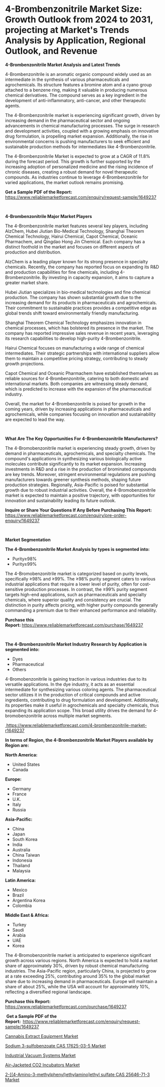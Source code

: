 <p><h1>4-Brombenzonitrile Market Size: Growth Outlook from 2024 to 2031, projecting at Market's Trends Analysis by Application, Regional Outlook, and Revenue</h1></p><p><strong>4-Brombenzonitrile Market Analysis and Latest Trends</strong></p>
<p><p>4-Brombenzonitrile is an aromatic organic compound widely used as an intermediate in the synthesis of various pharmaceuticals and agrochemicals. Its structure features a bromine atom and a cyano group attached to a benzene ring, making it valuable in producing numerous chemical derivatives. The compound serves as a key ingredient in the development of anti-inflammatory, anti-cancer, and other therapeutic agents.</p><p>The 4-Brombenzonitrile market is experiencing significant growth, driven by increasing demand in the pharmaceutical sector and ongoing advancements in chemical manufacturing processes. The surge in research and development activities, coupled with a growing emphasis on innovative drug formulation, is propelling market expansion. Additionally, the rise in environmental concerns is pushing manufacturers to seek efficient and sustainable production methods for intermediates like 4-Brombenzonitrile.</p><p>The 4-Brombenzonitrile Market is expected to grow at a CAGR of 11.8% during the forecast period. This growth is further supported by the increasing adoption of personalized medicine and the rising incidence of chronic diseases, creating a robust demand for novel therapeutic compounds. As industries continue to leverage 4-Brombenzonitrile for varied applications, the market outlook remains promising.</p></p>
<p><strong>Get a Sample PDF of the Report:&nbsp;</strong> <a href="https://www.reliablemarketforecast.com/enquiry/request-sample/1649237?utm_campaign=1474&utm_medium=2&utm_source=Github&utm_content=ia&utm_term=15102024&utm_id=4-brombenzonitrile">https://www.reliablemarketforecast.com/enquiry/request-sample/1649237</a></p>
<p>&nbsp;</p>
<p><strong>4-Brombenzonitrile Major Market Players</strong></p>
<p><p>The 4-Brombenzonitrile market features several key players, including AlzChem, Hubei Jiutian Bio-Medical Technology, Shanghai Theorem Chemical Technology, Hairui Chemical, Capot Chemical, Oceanic Pharmachem, and Qingdao Hong Jin Chemical. Each company has a distinct foothold in the market and focuses on different aspects of production and distribution.</p><p>AlzChem is a leading player known for its strong presence in specialty chemicals. Recently, the company has reported focus on expanding its R&D and production capabilities for fine chemicals, including 4-Brombenzonitrile. By investing in capacity expansion, it aims to capture a greater market share.</p><p>Hubei Jiutian specializes in bio-medical technologies and fine chemical production. The company has shown substantial growth due to the increasing demand for its products in pharmaceuticals and agrochemicals. Their commitment to sustainable practices provides a competitive edge as global trends shift toward environmentally friendly manufacturing.</p><p>Shanghai Theorem Chemical Technology emphasizes innovation in chemical processes, which has bolstered its presence in the market. The company has reported impressive sales revenue in recent years, leveraging its research capabilities to develop high-purity 4-Brombenzonitrile.</p><p>Hairui Chemical focuses on manufacturing a wide range of chemical intermediates. Their strategic partnerships with international suppliers allow them to maintain a competitive pricing strategy, contributing to steady growth projections.</p><p>Capot Chemical and Oceanic Pharmachem have established themselves as reliable sources for 4-Brombenzonitrile, catering to both domestic and international markets. Both companies are witnessing steady demand, which is predicted to increase with the expansion of the pharmaceutical industry.</p><p>Overall, the market for 4-Brombenzonitrile is poised for growth in the coming years, driven by increasing applications in pharmaceuticals and agrochemicals, while companies focusing on innovation and sustainability are expected to lead the way.</p></p>
<p>&nbsp;</p>
<p><strong>What Are The Key Opportunities For 4-Brombenzonitrile Manufacturers?</strong></p>
<p><p>The 4-Bromobenzonitrile market is experiencing steady growth, driven by demand in pharmaceuticals, agrochemicals, and specialty chemicals. The compound's applications in synthesizing various biologically active molecules contribute significantly to its market expansion. Increasing investments in R&D and a rise in the production of brominated compounds are key trends. Moreover, stringent environmental regulations are pushing manufacturers towards greener synthesis methods, shaping future production strategies. Regionally, Asia-Pacific is poised for substantial growth due to robust industrial activities. Overall, the 4-Bromobenzonitrile market is expected to maintain a positive trajectory, with opportunities for innovation and sustainability leading its future outlook.</p></p>
<p><strong>Inquire or Share Your Questions If Any Before Purchasing This Report:</strong> <a href="https://www.reliablemarketforecast.com/enquiry/pre-order-enquiry/1649237?utm_campaign=1474&utm_medium=2&utm_source=Github&utm_content=ia&utm_term=15102024&utm_id=4-brombenzonitrile">https://www.reliablemarketforecast.com/enquiry/pre-order-enquiry/1649237</a></p>
<p>&nbsp;</p>
<p><strong>Market Segmentation</strong></p>
<p><strong>The 4-Brombenzonitrile Market Analysis by types is segmented into:</strong></p>
<p><ul><li>Purity≥98%</li><li>Purity≥99%</li></ul></p>
<p><p>The 4-Bromobenzonitrile market is categorized based on purity levels, specifically ≥98% and ≥99%. The ≥98% purity segment caters to various industrial applications that require a lower level of purity, often for cost-sensitive production processes. In contrast, the ≥99% purity segment targets high-end applications, such as pharmaceuticals and specialty chemicals, where superior quality and consistency are crucial. The distinction in purity affects pricing, with higher purity compounds generally commanding a premium due to their enhanced performance and reliability.</p></p>
<p><strong>Purchase this Report:&nbsp;</strong><a href="https://www.reliablemarketforecast.com/purchase/1649237?utm_campaign=1474&utm_medium=2&utm_source=Github&utm_content=ia&utm_term=15102024&utm_id=4-brombenzonitrile">https://www.reliablemarketforecast.com/purchase/1649237</a></p>
<p>&nbsp;</p>
<p><strong>The 4-Brombenzonitrile Market Industry Research by Application is segmented into:</strong></p>
<p><ul><li>Dyes</li><li>Pharmaceutical</li><li>Others</li></ul></p>
<p><p>4-Bromobenzonitrile is gaining traction in various industries due to its versatile applications. In the dye industry, it acts as an essential intermediate for synthesizing various coloring agents. The pharmaceutical sector utilizes it in the production of critical compounds and active ingredients, contributing to drug formulation and development. Additionally, its properties make it useful in agrochemicals and specialty chemicals, thus expanding its application scope. This broad utility drives the demand for 4-bromobenzonitrile across multiple market segments.</p></p>
<p><a href="https://www.reliablemarketforecast.com/4-brombenzonitrile-market-r1649237?utm_campaign=1474&utm_medium=2&utm_source=Github&utm_content=ia&utm_term=15102024&utm_id=4-brombenzonitrile">&nbsp;https://www.reliablemarketforecast.com/4-brombenzonitrile-market-r1649237</a></p>
<p><strong>In terms of Region, the 4-Brombenzonitrile Market Players available by Region are:</strong></p>
<p>
    <p> <strong> North America: </strong>
        <ul>
            <li>United States</li>
            <li>Canada</li>
        </ul>
        </p> 
    <p> <strong> Europe: </strong>
        <ul>
            <li>Germany</li>
            <li>France</li>
            <li>U.K.</li>
            <li>Italy</li>
            <li>Russia</li>
        </ul>
        </p> 
    <p> <strong> Asia-Pacific: </strong>
        <ul>
            <li>China</li>
            <li>Japan</li>
            <li>South Korea</li>
            <li>India</li>
            <li>Australia</li>
            <li>China Taiwan</li>
            <li>Indonesia</li>
            <li>Thailand</li>
            <li>Malaysia</li>
        </ul>
        </p> 
    <p> <strong> Latin America: </strong>
        <ul>
            <li>Mexico</li>
            <li>Brazil</li>
            <li>Argentina Korea</li>
            <li>Colombia</li>
        </ul>
        </p> 
    <p> <strong> Middle East & Africa: </strong>
        <ul>
            <li>Turkey</li>
            <li>Saudi</li>
            <li>Arabia</li>
            <li>UAE</li>
            <li>Korea</li>
        </ul>
    </p>
    </p>
<p><p>The 4-Bromobenzonitrile market is anticipated to experience significant growth across various regions. North America is expected to hold a market share of approximately 30%, driven by robust chemical manufacturing industries. The Asia-Pacific region, particularly China, is projected to grow at a rate exceeding 25%, contributing around 35% to the global market share due to increasing demand in pharmaceuticals. Europe will maintain a share of about 25%, while the USA will account for approximately 10%, reflecting a diversified regional landscape.</p></p>
<p><strong>Purchase this Report: </strong><a href="https://www.reliablemarketforecast.com/purchase/1649237?utm_campaign=1474&utm_medium=2&utm_source=Github&utm_content=ia&utm_term=15102024&utm_id=4-brombenzonitrile">https://www.reliablemarketforecast.com/purchase/1649237</a></p>
<p>&nbsp;<strong>Get a Sample PDF of the Report:&nbsp;&nbsp;</strong><a href="https://www.reliablemarketforecast.com/enquiry/request-sample/1649237?utm_campaign=1474&utm_medium=2&utm_source=Github&utm_content=ia&utm_term=15102024&utm_id=4-brombenzonitrile">https://www.reliablemarketforecast.com/enquiry/request-sample/1649237</a></p>
<p><strong></strong></p>
<p><p><a href="https://www.linkedin.com/pulse/sustainability-trends-cannabis-extract-equipment-industry-cytee?utm_campaign=1474&utm_medium=2&utm_source=Github&utm_content=ia&utm_term=15102024&utm_id=4-brombenzonitrile">Cannabis Extract Equipment Market</a></p><p><a href="https://www.linkedin.com/pulse/sodium-3-sulfobenzoate-cas-17625-03-5-market-forecast-global-xh4je?utm_campaign=1474&utm_medium=2&utm_source=Github&utm_content=ia&utm_term=15102024&utm_id=4-brombenzonitrile">Sodium 3-sulfobenzoate CAS 17625-03-5 Market</a></p><p><a href="https://www.linkedin.com/pulse/unlocking-growth-potential-strategic-analysis-industrial-yp9ve?utm_campaign=1474&utm_medium=2&utm_source=Github&utm_content=ia&utm_term=15102024&utm_id=4-brombenzonitrile">Industrial Vacuum Systems Market</a></p><p><a href="https://www.linkedin.com/pulse/global-air-jacketed-co2-incubators-market-focus-application-rssqe?trk=public_post_embed_feed-article-content&utm_campaign=1474&utm_medium=2&utm_source=Github&utm_content=ia&utm_term=15102024&utm_id=4-brombenzonitrile">Air-Jacketed CO2 Incubators Market</a></p><p><a href="https://www.linkedin.com/pulse/2-4-amino-3-methylphenylethylaminoethyl-sulfate-cas-25646-71-3-zokwe?utm_campaign=1474&utm_medium=2&utm_source=Github&utm_content=ia&utm_term=15102024&utm_id=4-brombenzonitrile">2-[(4-Amino-3-methylphenyl)ethylamino]ethyl sulfate CAS 25646-71-3 Market</a></p></p>